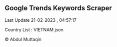 

## Google Trends Keywords Scraper 
 
Last Update 21-02-2023 , 04:57:17

Country List :
VIETNAM.json



© Abdul Muttaqin 
